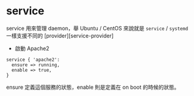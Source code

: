 # service

service 用來管理 daemon，舉 Ubuntu / CentOS 來說就是 `service` / `systemd` 一樣支援不同的 [provider][service-provider] 

- 啟動 Apache2

```puppet
service { 'apache2':
  ensure => running,
  enable => true,
}
```

ensure 定義這個服務的狀態，enable 則是定義在 on boot 的時候的狀態。